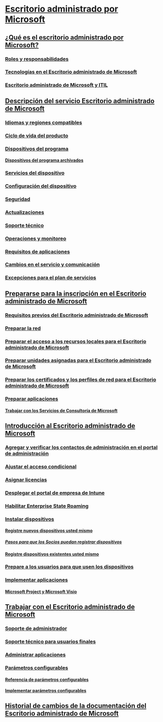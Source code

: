 # [Escritorio administrado por Microsoft](index.yml)
## [¿Qué es el escritorio administrado por Microsoft?](intro/index.md)
### [Roles y responsabilidades](intro/roles-and-responsibilities.md)
### [Tecnologías en el Escritorio administrado de Microsoft](intro/technologies.md)
### [Escritorio administrado de Microsoft y ITIL](MMD-and-ITSM.md)
## [Descripción del servicio Escritorio administrado de Microsoft](service-description/index.md)
### [Idiomas y regiones compatibles](service-description/regions-languages.md)
### [Ciclo de vida del producto](service-description/device-lifecycle.md)
### [Dispositivos del programa](service-description/device-list.md)
#### [Dispositivos del programa archivados](service-description/archived-device-list.md)
### [Servicios del dispositivo](service-description/device-services.md)
### [Configuración del dispositivo](service-description/device-policies.md)
### [Seguridad](service-description/security.md)
### [Actualizaciones](service-description/updates.md)
### [Soporte técnico](service-description/support.md)
### [Operaciones y monitoreo](service-description/operations-and-monitoring.md)
### [Requisitos de aplicaciones](service-description/mmd-app-requirements.md)
### [ Cambios en el servicio y comunicación ](service-description/servicechanges.md)
### [Excepciones para el plan de servicios](service-description/customizing.md)
## [Prepararse para la inscripción en el Escritorio administrado de Microsoft](get-ready/index.md)
### [Requisitos previos del Escritorio administrado de Microsoft](get-ready/prerequisites.md)
### [Preparar la red](get-ready/network.md)
### [Preparar el acceso a los recursos locales para el Escritorio administrado de Microsoft](get-ready/authentication.md)
### [Preparar unidades asignadas para el Escritorio administrado de Microsoft](get-ready/mapped-drives.md)
### [Preparar los certificados y los perfiles de red para el Escritorio administrado de Microsoft](get-ready/certs-wifi-lan.md)
### [Preparar aplicaciones](get-ready/apps.md)
#### [Trabajar con los Servicios de Consultoría de Microsoft](get-ready/apps-MCS.md)
## [Introducción al Escritorio administrado de Microsoft](get-started/index.md)
### [Agregar y verificar los contactos de administración en el portal de administración ](get-started/add-admin-contacts.md)
### [Ajustar el acceso condicional](get-started/conditional-access.md)
### [Asignar licencias](get-started/assign-licenses.md)
### [Desplegar el portal de empresa de Intune](get-started/company-portal.md)
### [Habilitar Enterprise State Roaming](get-started/enterprise-state-roaming.md)
### [Instalar dispositivos](get-started/set-up-devices.md)
#### [Registre nuevos dispositivos usted mismo](get-started/register-devices-self.md)
##### [Pasos para que los Socios puedan registrar dispositivos](get-started/register-devices-partner.md)
#### [Registre dispositivos existentes usted mismo](get-started/register-reused-devices-self.md)
### [Prepare a los usuarios para que usen los dispositivos](get-started/get-started-devices.md)
### [Implementar aplicaciones](get-started/deploy-apps.md)
#### [Microsoft Project y Microsoft Visio](get-started/project-visio.md)
## [Trabajar con el Escritorio administrado de Microsoft](working-with-managed-desktop/index.md)
### [Soporte de administrador](working-with-managed-desktop/admin-support.md)
### [Soporte técnico para usuarios finales](working-with-managed-desktop/end-user-support.md)
### [Administrar aplicaciones](working-with-managed-desktop/manage-apps.md)
### [Parámetros configurables](working-with-managed-desktop/config-setting-overview.md)
#### [Referencia de parámetros configurables](working-with-managed-desktop/config-setting-ref.md)
#### [Implementar parámetros configurables](working-with-managed-desktop/config-setting-deploy.md)
## [Historial de cambios de la documentación del Escritorio administrado de Microsoft](change-history-managed-desktop.md)


